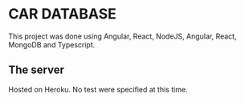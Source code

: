 # CAR DATABASE

This project was done using Angular, React, NodeJS, Angular, React, MongoDB and Typescript.

## The server

Hosted on Heroku. No test were specified at this time.
